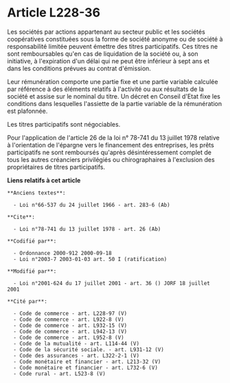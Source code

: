 # Article L228-36

Les sociétés par actions appartenant au secteur public et les sociétés coopératives constituées sous la forme de société
anonyme ou de société à responsabilité limitée peuvent émettre des titres participatifs. Ces titres ne sont remboursables
qu'en cas de liquidation de la société ou, à son initiative, à l'expiration d'un délai qui ne peut être inférieur à sept ans
et dans les conditions prévues au contrat d'émission.

Leur rémunération comporte une partie fixe et une partie variable calculée par référence à des éléments relatifs à l'activité
ou aux résultats de la société et assise sur le nominal du titre. Un décret en Conseil d'Etat fixe les conditions dans
lesquelles l'assiette de la partie variable de la rémunération est plafonnée.

Les titres participatifs sont négociables.

Pour l'application de l'article 26 de la loi n° 78-741 du 13 juillet 1978 relative à l'orientation de l'épargne vers le
financement des entreprises, les prêts participatifs ne sont remboursés qu'après désintéressement complet de tous les autres
créanciers privilégiés ou chirographaires à l'exclusion des propriétaires de titres participatifs.

**Liens relatifs à cet article**

	**Anciens textes**:

	  - Loi n°66-537 du 24 juillet 1966 - art. 283-6 (Ab)

	**Cite**:

	  - Loi n°78-741 du 13 juillet 1978 - art. 26 (Ab)

	**Codifié par**:

	  - Ordonnance 2000-912 2000-09-18
	  - Loi n°2003-7 2003-01-03 art. 50 I (ratification)

	**Modifié par**:

	  - Loi n°2001-624 du 17 juillet 2001 - art. 36 () JORF 18 juillet 2001

	**Cité par**:

	  - Code de commerce - art. L228-97 (V)
	  - Code de commerce - art. L922-8 (V)
	  - Code de commerce - art. L932-15 (V)
	  - Code de commerce - art. L942-13 (V)
	  - Code de commerce - art. L952-8 (V)
	  - Code de la mutualité - art. L114-44 (V)
	  - Code de la sécurité sociale. - art. L931-12 (V)
	  - Code des assurances - art. L322-2-1 (V)
	  - Code monétaire et financier - art. L213-32 (V)
	  - Code monétaire et financier - art. L732-6 (V)
	  - Code rural - art. L523-8 (V)
